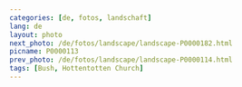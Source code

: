 ```yaml
---
categories: [de, fotos, landschaft]
lang: de
layout: photo
next_photo: /de/fotos/landscape/landscape-P0000182.html
picname: P0000113
prev_photo: /de/fotos/landscape/landscape-P0000114.html
tags: [Bush, Hottentotten Church]
---
```

